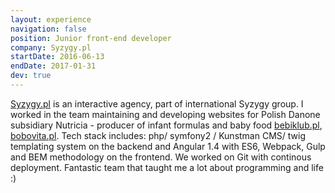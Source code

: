 ```yaml
---
layout: experience
navigation: false
position: Junior front-end developer
company: Syzygy.pl
startDate: 2016-06-13
endDate: 2017-01-31
dev: true
---
```


[Syzygy.pl](https://syzygy.pl) is an interactive agency, part of international Syzygy group. I worked in the team maintaining and developing websites for Polish Danone subsidiary Nutricia - producer of infant formulas and baby food [bebiklub.pl](https://bebiklub.pl), [bobovita.pl](https://bobovita.pl). Tech stack includes: php/ symfony2 / Kunstman CMS/
twig templating system on the backend and <span class="decorate-word">Angular 1.4</span>
with <span class="decorate-word">ES6</span>, Webpack, Gulp and <span class="decorate-word">BEM</span> methodology on the frontend. We worked on <span class="decorate-word">Git</span> with continous deployment. Fantastic team that taught me a lot about programming and life :) 
